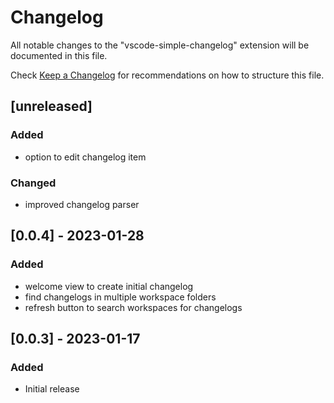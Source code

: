 # Changelog

All notable changes to the "vscode-simple-changelog" extension will be documented in this file.

Check [Keep a Changelog](http://keepachangelog.com/) for recommendations on how to structure this file.

## [unreleased]
### Added
- option to edit changelog item

### Changed
- improved changelog parser


## [0.0.4] - 2023-01-28
### Added
- welcome view to create initial changelog
- find changelogs in multiple workspace folders
- refresh button to search workspaces for changelogs


## [0.0.3] - 2023-01-17
### Added
- Initial release